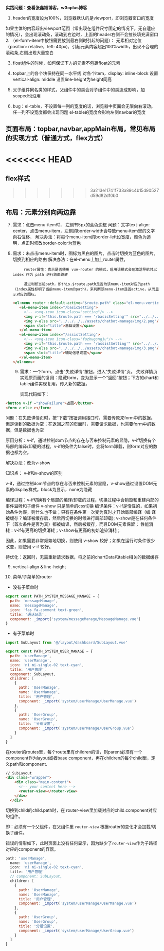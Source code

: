 **实践问题：查看张鑫旭博客，w3cplus博客**

1. header的宽度设为100%，浏览器默认的是viewport，即浏览器窗口的宽度

如果主体的内容超出viewport范围（常出现在组件尺寸固定的情况下，无自适应的情况），会出现滚动条，滚动到右边时，上面的header右侧不会拉长填充满窗口
2. （el-form-item中按钮需要放到最右侧时引起的问题）： 元素相对定位（position: relative，left: 40px)，引起元素内容超出100%width，出现不合理的滚动条,右侧出现大量空白

3. float组件的时候，如何保证下方的元素不包裹float的元素

4. topbar上的各个块保持在同一水平线
   对各个item，display: inline-block
   设置vertical-align: middle
   设置line-height为height同高

5. 父子组件同名类的样式，父组件中的类会对子组件中的类造成影响，加scoped也没用

6. bug：el-table，不设置每一列的宽度的话，浏览器中页面会无限向右滚动。任一列不设宽度都会出现问题
   el-table的宽度会影响左侧navbar的宽度

   
## 页面布局：topbar,navbar,appMain布局，常见布局的实现方式（普通方式，flex方式）
<<<<<<< HEAD
=======
## flex样式

>>>>>>> 3a213e11741f733a89c4b15d90527d59d82d10b0

## 布局：元素分别向两边靠

7. 需求：点击menu-item时， 左侧有5px的蓝色边框
   问题：文字text-align: center，点击menu-item，左侧的border-width会导致menu-item里的文字向右位移，
   解决办法：将每个menu-item的border-left设宽度，颜色为透明，点击时修改border-color为蓝色

8. 需求：未点击menu-item时，图标为黑白的图片，点击时切换为蓝色的图片，切换到相应的路由
   解决办法：在el-menu上加上router属性，
   
            router属性：表示是否使用 vue-router 的模式，启用该模式会在激活导航时以 index 作为 path 进行路由跳转

            通过判断当前path，即this.$route.path是否为该menu-item对应的path（index属性标明了当前menu-item的path），来判断该menu-item是否active，从而显示对应的图标。     
   ```html
   <el-menu router :default-active="$route.path" class="el-menu-vertical">
      <el-menu-item index="/basicSetting">
        <!-- <svg-icon icon-class="setting"/> -->
        <img v-if="this.$route.path === '/basicSetting'" src="../../../../assets/chatbot-manage/img/2-1.png"/>
        <img v-else src="../../../../assets/chatbot-manage/img/2.png"/>
        <span slot="title">基础设置</span>
      </el-menu-item>
      <el-menu-item index="/assistSetting">
        <!-- <svg-icon icon-class="fuzhugongju"/> -->
        <img v-if="this.$route.path === '/assistSetting'" src="../../../../assets/chatbot-manage/img/3-1.png"/>
        <img v-else src="../../../../assets/chatbot-manage/img/3.png"/>
        <span slot="title">辅助信息设置</span>
      </el-menu-item>
   </el-menu>
   ```

   9. 需求：一个form，点击“失败详情”按钮，进入“失败详情”页。
           失败详情页实现原页面的复用：隐藏form，变为显示一个“返回”按钮；下方的chart和table组件实现复用，传入新的数据。
      
      实现代码如下：
  ```html
  <button v-if ="showFailure">返回</button>
  <form v-else ></form>
  ```

  问题：在失败详情页时，按“下载”按钮调用接口时，需要传原来form中的数据，但是读到的数据为空；在返回之前的页面时，需要请求数据，也需要form中的数据，但是数据也为空

  原因分析：v-if，通过控制dom节点的存在与否来控制元素的显隐，v-if切换有个局部的编译/卸载的过程，v-if的条件为false时，会将form卸载，则form对应的数据也都为空。

  解决办法：改为v-show

  知识点： v-if和v-show的区别

  v-if，通过控制dom节点的存在与否来控制元素的显隐，v-show通过设置DOM元素的display样式，block为显示，none为隐藏

编译过程：v-if切换有个局部的编译/卸载的过程，切换过程中会销毁和重建内部的事件监听和子组件
                 v-show 只是简单的css切换
编译条件：v-if是惰性的，如果初始条件为假，则什么也不做；只有在条件第一次变为真时才开始局部编译（编  译被缓存？编译被缓存后，然后再切换的时候进行局部卸载); v-show是在任何条件下（首次条件是否为真）都被编译，然后被缓存，而且DOM元素保留；
性能消耗：v-if有更高的切换消耗；v-show有更高的初始渲染消耗；

因此，如果需要非常频繁地切换，则使用 v-show 较好；如果在运行时条件很少改变，则使用 v-if 较好。

待优化：返回时，无需重新请求数据，将之前的chartData和table相关的数据缓存

9. vertical-align & line-height

10.  菜单/子菜单的router
- 没有子菜单时
```javascript
export const PATH_SYSTEM_MESSAGE_MANAGE = {
  path: 'messageManage',
  name: 'messageManage',
  icon: 'fas fa-comment text-green',
  title: '通话记录',
  component: _import('system/messageManage/MessageManage.vue')
}
```
- 有子菜单时
```javascript
import SubLayout from '@/layout/dashboard/SubLayout.vue'

export const PATH_SYSTEM_USER_MANAGE = {
  path: 'userManage',
  name: 'userManage',
  icon: 'ni ni-single-02 text-cyan',
  title: '用户管理',
  component: SubLayout,
  children: [
    {
      path: 'UserManage',
      name: 'UserManage',
      title: '用户管理',
      component: _import('system/userManage/UserManage.vue')
    },
    {
      path: 'UserGroup',
      name: 'UserGroup',
      title: '分组设置',
      component: _import('system/userManage/UserGroup.vue')
    }
  ]
}
```
在router的routes里，每个route里有children的话，则parent必须有一个component作为layout或者base component，再在children的每个child里，定义path和component.

```html
// SubLayout
<div class="wrapper">
    <div class="main-content">
      <!-- your content here -->
      <router-view></router-view>
    </div>
  </div>
```

切换到child的child.path时，在 router-view里加载对应的child.component对应的组件。

即：必须有一个父组件，在父组件里 `router-view` 根据router的变化才会加载/切换子组件。

错误的情形如下，此时页面上没有任何显示，因为缺少了`router-view`作为子路径对应的component的容器。

```javascript
path: 'userManage',
  name: 'userManage',
  icon: 'ni ni-single-02 text-cyan',
  title: '用户管理'
  // component: SubLayout,
  children: [
    {
      path: 'UserManage',
      name: 'UserManage',
      title: '用户管理',
      component: _import('system/userManage/UserManage.vue')
    },
    {
      path: 'UserGroup',
      name: 'UserGroup',
      title: '分组设置',
      component: _import('system/userManage/UserGroup.vue')
    }
  ]
}
```